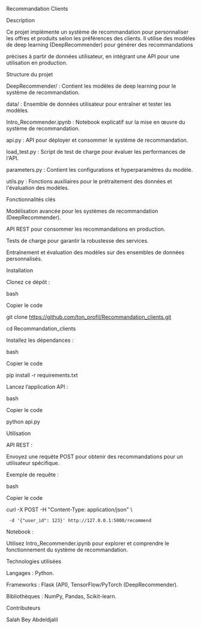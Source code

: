 Recommandation Clients


Description

Ce projet implémente un système de recommandation pour personnaliser les offres et produits selon les préférences des clients. Il utilise des modèles de deep learning (DeepRecommender) pour générer des recommandations 

précises à partir de données utilisateur, en intégrant une API pour une utilisation en production.


Structure du projet

DeepRecommender/ : Contient les modèles de deep learning pour le système de recommandation.

data/ : Ensemble de données utilisateur pour entraîner et tester les modèles.

Intro_Recommender.ipynb : Notebook explicatif sur la mise en œuvre du système de recommandation.

api.py : API pour déployer et consommer le système de recommandation.

load_test.py : Script de test de charge pour évaluer les performances de l'API.

parameters.py : Contient les configurations et hyperparamètres du modèle.

utils.py : Fonctions auxiliaires pour le prétraitement des données et l'évaluation des modèles.

Fonctionnalités clés

Modélisation avancée pour les systèmes de recommandation (DeepRecommender).

API REST pour consommer les recommandations en production.

Tests de charge pour garantir la robustesse des services.

Entraînement et évaluation des modèles sur des ensembles de données personnalisés.

Installation

Clonez ce dépôt :



bash

Copier le code

git clone https://github.com/ton_profil/Recommandation_clients.git

cd Recommandation_clients

Installez les dépendances :



bash

Copier le code

pip install -r requirements.txt

Lancez l’application API :


bash

Copier le code

python api.py

Utilisation

API REST :

Envoyez une requête POST pour obtenir des recommandations pour un utilisateur spécifique.

Exemple de requête :



bash

Copier le code

curl -X POST -H "Content-Type: application/json" \

     -d '{"user_id": 123}' http://127.0.0.1:5000/recommend

Notebook :

Utilisez Intro_Recommender.ipynb pour explorer et comprendre le fonctionnement du système de recommandation.

Technologies utilisées

Langages : Python.

Frameworks : Flask (API), TensorFlow/PyTorch (DeepRecommender).

Bibliothèques : NumPy, Pandas, Scikit-learn.

Contributeurs

Salah Bey Abdeldjalil
